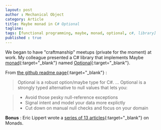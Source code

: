 ```yaml
---
layout: post
author : Mechanical Object
category: Article
title: Maybe monad in C# Optional
tagline: 
tags: [functional programming, maybe, monad, optional, c#, library]
published : true
--- 
```


We began to have "craftmanship" meetups (private for the moment) at work. My colleague presented a C# library 
that implements Maybe [monad](https://en.wikipedia.org/wiki/Monad_(functional_programming)){:target="_blank"} named 
[Optional](https://github.com/nlkl/Optional){:target="_blank"}.

From [the github readme page](https://github.com/nlkl/Optional/blob/master/README.md){:target="_blank"} :

>Optional is a robust option/maybe type for C#.
>...
>Optional is a strongly typed alternative to null values that lets you:

>   *   Avoid those pesky null-reference exceptions
>   *   Signal intent and model your data more explictly
>   *   Cut down on manual null checks and focus on your domain

**Bonus** : Eric Lippert wrote a [series of 13 articles](https://ericlippert.com/category/monads/){:target="_blank"} on Monads.